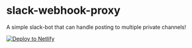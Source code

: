 # slack-webhook-proxy

A simple slack-bot that can handle posting to multiple private channels!

[![Deploy to Netlify](https://www.netlify.com/img/deploy/button.svg)](https://app.netlify.com/start/deploy?repository=https://github.com/CarlRosell/slack-webhook-proxy)
